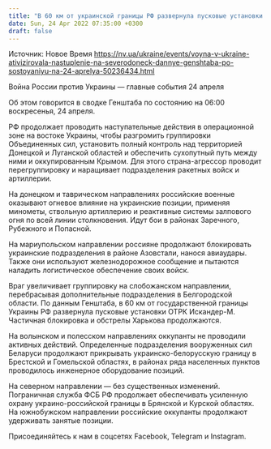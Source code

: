 ```yaml
---
title: "В 60 км от украинской границы РФ развернула пусковые установки Искандер-М и продолжает наступление на востоке — сводка Генштаба"
date: Sun, 24 Apr 2022 07:35:00 +0300
draft: false
---
```

Источник: Новое Время https://nv.ua/ukraine/events/voyna-v-ukraine-ativizirovala-nastuplenie-na-severodoneck-dannye-genshtaba-po-sostoyaniyu-na-24-aprelya-50236434.html


 Война России против Украины — главные события 24 апреля

Об этом говорится в сводке Генштаба по состоянию на 06:00 воскресенья, 24 апреля.

РФ продолжает проводить наступательные действия в операционной зоне на востоке Украины, чтобы разгромить группировки Объединенных сил, установить полный контроль над территорией Донецкой и Луганской областей и обеспечить сухопутный путь между ними и оккупированным Крымом. Для этого страна-агрессор проводит перегруппировку и наращивает подразделения ракетных войск и артиллерии.

На донецком и таврическом направлениях российские военные оказывают огневое влияние на украинские позиции, применяя минометы, ствольную артиллерию и реактивные системы залпового огня по всей линии столкновения. Идут бои в районах Заречного, Рубежного и Попасной.

На мариупольском направлении россияне продолжают блокировать украинские подразделения в районе Азовстали, нанося авиаудары. Также они используют железнодорожное сообщение и пытаются наладить логистическое обеспечение своих войск.

Враг увеличивает группировку на слобожанском направлении, перебрасывая дополнительные подразделения в Белгородской области. По данным Генштаба, в 60 км от государственной границы Украины РФ развернула пусковые установки ОТРК Искандер-М. Частичная блокировка и обстрелы Харькова продолжаются.

На волынском и полесском направлениях оккупанты не проводили активных действий. Определенные подразделения вооруженных сил Беларуси продолжают прикрывать украинско-белорусскую границу в Брестской и Гомельской областях, в районах ряда населенных пунктов проводилось инженерное оборудование позиций.

На северном направлении — без существенных изменений. Пограничная служба ФСБ РФ продолжает обеспечивать усиленную охрану украино-российской границы в Брянской и Курской областях. На южнобужском направлении российские оккупанты продолжают удерживать занятые позиции.

Присоединяйтесь к нам в соцсетях Facebook, Telegram и Instagram.
